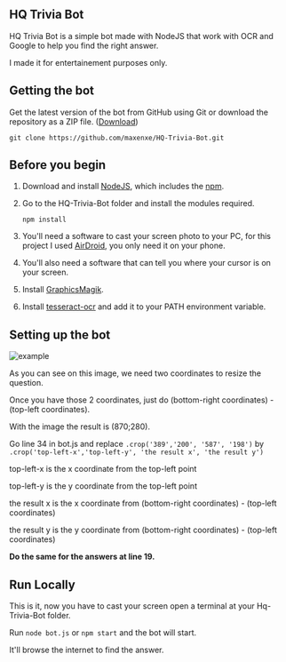 ## HQ Trivia Bot

HQ Trivia Bot is a simple bot made with NodeJS that work with OCR and Google to help you find the right answer.

I made it for entertainement purposes only.

## Getting the bot

Get the latest version of the bot from GitHub using Git or download the repository as a ZIP file.
([Download](https://github.com/maxenxe/HQ-Trivia-Bot/archive/master.zip))

    git clone https://github.com/maxenxe/HQ-Trivia-Bot.git


## Before you begin

1.  Download and install [NodeJS](https://nodejs.org/en/), which includes the [npm](https://www.npmjs.com/).

1.  Go to the HQ-Trivia-Bot folder and install the modules required.

        npm install

1.  You'll need a software to cast your screen photo to your PC, for this project I used [AirDroid](https://play.google.com/store/apps/details?id=com.sand.airdroid&hl=fr), you only need it on your phone.

1. You'll also need a software that can tell you where your cursor is on your screen.

1. Install [GraphicsMagik](http://www.graphicsmagick.org).

1. Install [tesseract-ocr](https://github.com/tesseract-ocr/tesseract) and add it to your PATH environment variable.
## Setting up the bot 

![example](https://i.imgur.com/JiHMhLU.png)

As you can see on this image, we need two coordinates to resize the question.

Once you have those 2 coordinates, just do (bottom-right coordinates) - (top-left coordinates).

With the image the result is (870;280).

Go line 34 in bot.js and replace ` .crop('389','200', '587', '198') ` by  ` .crop('top-left-x','top-left-y', 'the result x', 'the result y')`

top-left-x is the x coordinate from the top-left point

top-left-y is the y coordinate from the top-left point

the result x is the x coordinate from (bottom-right coordinates) - (top-left coordinates)

the result y is the y coordinate from (bottom-right coordinates) - (top-left coordinates)

**Do the same for the answers at line 19.**

## Run Locally

This is it, now you have to cast your screen open a terminal at your Hq-Trivia-Bot folder.

Run `node bot.js` or `npm start` and the bot will start.

It'll browse the internet to find the answer.

